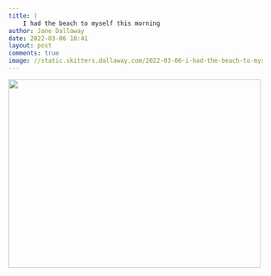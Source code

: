 ```yaml
---
title: |
    I had the beach to myself this morning
author: Jane Dallaway
date: 2022-03-06 18:41
layout: post
comments: true
image: //static.skitters.dallaway.com/2022-03-06-i-had-the-beach-to-myself-this-morning-fullsize-0.jpeg
---
```


<a href="//static.skitters.dallaway.com/2022-03-06-i-had-the-beach-to-myself-this-morning-fullsize-0.jpeg"><img src="//static.skitters.dallaway.com/2022-03-06-i-had-the-beach-to-myself-this-morning-thumb-0.jpeg" width="500" height="375"></a>



